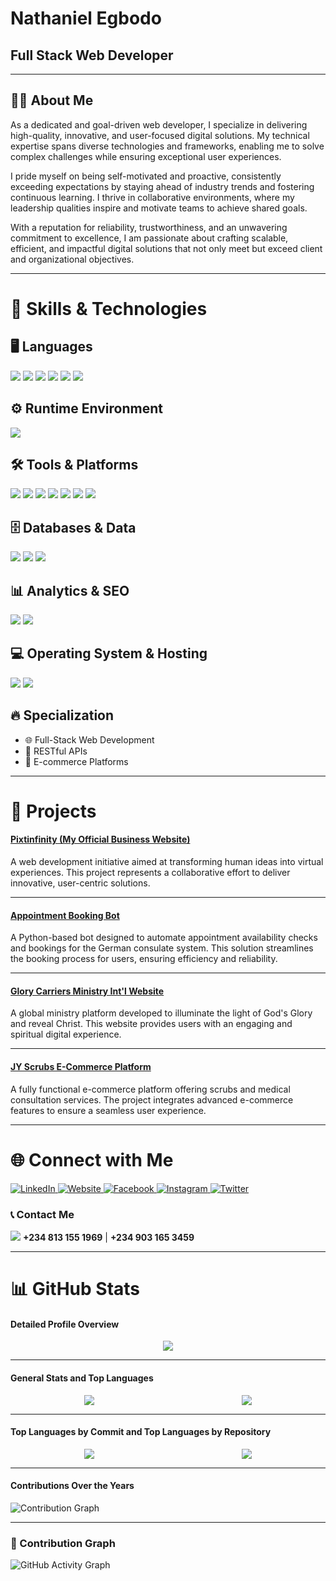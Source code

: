 

<!--## Hi there 👋
**Nathius262/nathius262** is a ✨ _special_ ✨ repository because its `README.md` (this file) appears on your GitHub profile.

Here are some ideas to get you started:

- 🔭 I’m currently working on ...
- 🌱 I’m currently learning ...
- 👯 I’m looking to collaborate on ...
- 🤔 I’m looking for help with ...
- 💬 Ask me about ...
- 📫 How to reach me: ...
- 😄 Pronouns: ...
- ⚡ Fun fact: ...
-->
# **Nathaniel Egbodo**

## **Full Stack Web Developer**

---

## **👨‍💻 About Me**

As a dedicated and goal-driven web developer, I specialize in delivering high-quality, innovative, and user-focused digital solutions. My technical expertise spans diverse technologies and frameworks, enabling me to solve complex challenges while ensuring exceptional user experiences.

I pride myself on being self-motivated and proactive, consistently exceeding expectations by staying ahead of industry trends and fostering continuous learning. I thrive in collaborative environments, where my leadership qualities inspire and motivate teams to achieve shared goals.

With a reputation for reliability, trustworthiness, and an unwavering commitment to excellence, I am passionate about crafting scalable, efficient, and impactful digital solutions that not only meet but exceed client and organizational objectives.

---

# 🔧 Skills & Technologies

## 🖥️ Languages
<p align="left">
  <img src="https://img.shields.io/badge/HTML-%23E34F26.svg?&style=for-the-badge&logo=html5&logoColor=white"/>
  <img src="https://img.shields.io/badge/CSS-%231572B6.svg?&style=for-the-badge&logo=css3&logoColor=white"/>
  <img src="https://img.shields.io/badge/JavaScript-%23F7DF1E.svg?&style=for-the-badge&logo=javascript&logoColor=black"/>
  <img src="https://img.shields.io/badge/Python-%233776AB.svg?&style=for-the-badge&logo=python&logoColor=white"/>
  <img src="https://img.shields.io/badge/Bootstrap-%237952B3.svg?&style=for-the-badge&logo=bootstrap&logoColor=white"/>
  <img src="https://img.shields.io/badge/jQuery-%230769AD.svg?&style=for-the-badge&logo=jquery&logoColor=white"/>
</p>

## ⚙️ Runtime Environment
<p align="left">
  <img src="https://img.shields.io/badge/Node.js-%23339933.svg?&style=for-the-badge&logo=node.js&logoColor=white"/>
</p>

## 🛠️ Tools & Platforms
<p align="left">
  <img src="https://img.shields.io/badge/Git-%23F05033.svg?&style=for-the-badge&logo=git&logoColor=white"/>
  <img src="https://img.shields.io/badge/GitHub-%23181717.svg?&style=for-the-badge&logo=github&logoColor=white"/>
  <img src="https://img.shields.io/badge/Postman-%23FF6C37.svg?&style=for-the-badge&logo=postman&logoColor=white"/>
  <img src="https://img.shields.io/badge/Digital%20Ocean-%230080FF.svg?&style=for-the-badge&logo=digitalocean&logoColor=white"/>
  <img src="https://img.shields.io/badge/Vercel-%23000000.svg?&style=for-the-badge&logo=vercel&logoColor=white"/>
  <img src="https://img.shields.io/badge/Render-%2301A0E4.svg?&style=for-the-badge&logo=render&logoColor=white"/>
  <img src="https://img.shields.io/badge/MobaXterm-%234D4D4D.svg?&style=for-the-badge&logo=mobaXterm&logoColor=white"/>
</p>

## 🗄️ Databases & Data
<p align="left">
  <img src="https://img.shields.io/badge/PostgreSQL-%23336791.svg?&style=for-the-badge&logo=postgresql&logoColor=white"/>
  <img src="https://img.shields.io/badge/MySQL-%234479A1.svg?&style=for-the-badge&logo=mysql&logoColor=white"/>
  <img src="https://img.shields.io/badge/JSON-%23000000.svg?&style=for-the-badge&logo=json&logoColor=white"/>
</p>

## 📊 Analytics & SEO
<p align="left">
  <img src="https://img.shields.io/badge/Google%20Analytics-%23E37400.svg?&style=for-the-badge&logo=googleanalytics&logoColor=white"/>
  <img src="https://img.shields.io/badge/Google%20Sites-%234285F4.svg?&style=for-the-badge&logo=googlesites&logoColor=white"/>
</p>

## 💻 Operating System & Hosting
<p align="left">
  <img src="https://img.shields.io/badge/Ubuntu-%23E95420.svg?&style=for-the-badge&logo=ubuntu&logoColor=white"/>
  <img src="https://img.shields.io/badge/Namecheap-%23DE3723.svg?&style=for-the-badge&logo=namecheap&logoColor=white"/>
</p>

## 🔥 Specialization
- 🌐 Full-Stack Web Development  
- 🔗 RESTful APIs  
- 🛒 E-commerce Platforms  

---

# **🚀 Projects**

#### **[Pixtinfinity (My Official Business Website)](https://github.com/Nathius262/pixtinfinity-node-js-integration)**
A web development initiative aimed at transforming human ideas into virtual experiences. This project represents a collaborative effort to deliver innovative, user-centric solutions.

---

#### **[Appointment Booking Bot](https://github.com/Nathius262/appointment-booking-bot)**
A Python-based bot designed to automate appointment availability checks and bookings for the German consulate system. This solution streamlines the booking process for users, ensuring efficiency and reliability.

---

#### **[Glory Carriers Ministry Int'l Website](https://github.com/Nathius262/glory-carriers-website)**
A global ministry platform developed to illuminate the light of God's Glory and reveal Christ. This website provides users with an engaging and spiritual digital experience.

---

#### **[JY Scrubs E-Commerce Platform](https://github.com/Nathius262/jy-scrubs-ecommerce)**
A fully functional e-commerce platform offering scrubs and medical consultation services. The project integrates advanced e-commerce features to ensure a seamless user experience.

---

# 🌐 Connect with Me

<p align="left">
  <a href="https://www.linkedin.com/in/nathaniel-egbodo">
    <img src="https://img.shields.io/badge/LinkedIn-%230077B5.svg?&style=for-the-badge&logo=linkedin&logoColor=white" alt="LinkedIn"/>
  </a>
  <a href="https://www.pixtinfinity.com">
    <img src="https://img.shields.io/badge/Website-%2312100E.svg?&style=for-the-badge&logo=googlechrome&logoColor=white" alt="Website"/>
  </a>
  <a href="https://www.facebook.com/nathaniel.egbodo">
    <img src="https://img.shields.io/badge/Facebook-%231877F2.svg?&style=for-the-badge&logo=facebook&logoColor=white" alt="Facebook"/>
  </a>
  <a href="https://www.instagram.com/nathius262">
    <img src="https://img.shields.io/badge/Instagram-%23E4405F.svg?&style=for-the-badge&logo=instagram&logoColor=white" alt="Instagram"/>
  </a>
  <a href="https://twitter.com/EgbodoNath5142">
    <img src="https://img.shields.io/badge/Twitter-%231DA1F2.svg?&style=for-the-badge&logo=twitter&logoColor=white" alt="Twitter"/>
  </a>
</p>

### 📞 Contact Me
<p align="left">
  <img src="https://img.shields.io/badge/Phone-%2300A8E8.svg?&style=for-the-badge&logo=phone&logoColor=white"/>
  <strong>+234 813 155 1969</strong> | <strong>+234 903 165 3459</strong>
</p>


---

# **📊 GitHub Stats**

#### **Detailed Profile Overview**  
<div style="display: flex; justify-content: center;">
  <div>
    <img src="https://github-profile-summary-cards.vercel.app/api/cards/profile-details?username=Nathius262&theme=dark" />
  </div>
</div>

---

#### **General Stats and Top Languages**

<div style="display: flex; justify-content: space-around;">
  <img src="https://github-readme-stats.vercel.app/api?username=Nathius262&show_icons=true&theme=dark" />
  <img src="https://github-readme-stats.vercel.app/api/top-langs/?username=Nathius262&layout=compact&theme=dark" />
</div>

---

#### **Top Languages by Commit and Top Languages by Repository**

<div style="display: flex; justify-content: space-around;">
  <img src="https://github-profile-summary-cards.vercel.app/api/cards/repos-per-language?username=Nathius262&theme=dark" />
  <img src="https://github-profile-summary-cards.vercel.app/api/cards/most-commit-language?username=Nathius262&theme=dark" />
</div>

---

#### **Contributions Over the Years**  
![Contribution Graph](https://github-profile-summary-cards.vercel.app/api/cards/productive-time?username=Nathius262&theme=dark)  

---

### **🌟 Contribution Graph**
![GitHub Activity Graph](https://github-readme-activity-graph.vercel.app/graph?username=Nathius262&theme=dracula)
